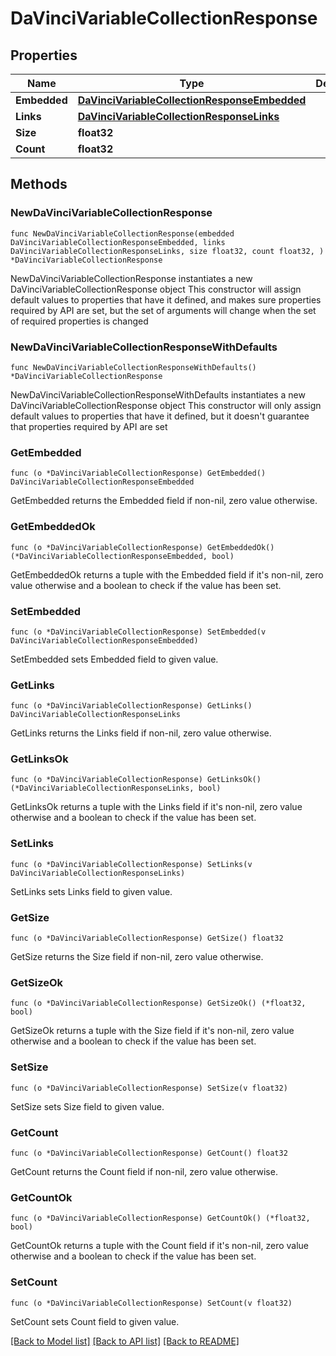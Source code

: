 # DaVinciVariableCollectionResponse

## Properties

Name | Type | Description | Notes
------------ | ------------- | ------------- | -------------
**Embedded** | [**DaVinciVariableCollectionResponseEmbedded**](DaVinciVariableCollectionResponseEmbedded.md) |  | 
**Links** | [**DaVinciVariableCollectionResponseLinks**](DaVinciVariableCollectionResponseLinks.md) |  | 
**Size** | **float32** |  | 
**Count** | **float32** |  | 

## Methods

### NewDaVinciVariableCollectionResponse

`func NewDaVinciVariableCollectionResponse(embedded DaVinciVariableCollectionResponseEmbedded, links DaVinciVariableCollectionResponseLinks, size float32, count float32, ) *DaVinciVariableCollectionResponse`

NewDaVinciVariableCollectionResponse instantiates a new DaVinciVariableCollectionResponse object
This constructor will assign default values to properties that have it defined,
and makes sure properties required by API are set, but the set of arguments
will change when the set of required properties is changed

### NewDaVinciVariableCollectionResponseWithDefaults

`func NewDaVinciVariableCollectionResponseWithDefaults() *DaVinciVariableCollectionResponse`

NewDaVinciVariableCollectionResponseWithDefaults instantiates a new DaVinciVariableCollectionResponse object
This constructor will only assign default values to properties that have it defined,
but it doesn't guarantee that properties required by API are set

### GetEmbedded

`func (o *DaVinciVariableCollectionResponse) GetEmbedded() DaVinciVariableCollectionResponseEmbedded`

GetEmbedded returns the Embedded field if non-nil, zero value otherwise.

### GetEmbeddedOk

`func (o *DaVinciVariableCollectionResponse) GetEmbeddedOk() (*DaVinciVariableCollectionResponseEmbedded, bool)`

GetEmbeddedOk returns a tuple with the Embedded field if it's non-nil, zero value otherwise
and a boolean to check if the value has been set.

### SetEmbedded

`func (o *DaVinciVariableCollectionResponse) SetEmbedded(v DaVinciVariableCollectionResponseEmbedded)`

SetEmbedded sets Embedded field to given value.


### GetLinks

`func (o *DaVinciVariableCollectionResponse) GetLinks() DaVinciVariableCollectionResponseLinks`

GetLinks returns the Links field if non-nil, zero value otherwise.

### GetLinksOk

`func (o *DaVinciVariableCollectionResponse) GetLinksOk() (*DaVinciVariableCollectionResponseLinks, bool)`

GetLinksOk returns a tuple with the Links field if it's non-nil, zero value otherwise
and a boolean to check if the value has been set.

### SetLinks

`func (o *DaVinciVariableCollectionResponse) SetLinks(v DaVinciVariableCollectionResponseLinks)`

SetLinks sets Links field to given value.


### GetSize

`func (o *DaVinciVariableCollectionResponse) GetSize() float32`

GetSize returns the Size field if non-nil, zero value otherwise.

### GetSizeOk

`func (o *DaVinciVariableCollectionResponse) GetSizeOk() (*float32, bool)`

GetSizeOk returns a tuple with the Size field if it's non-nil, zero value otherwise
and a boolean to check if the value has been set.

### SetSize

`func (o *DaVinciVariableCollectionResponse) SetSize(v float32)`

SetSize sets Size field to given value.


### GetCount

`func (o *DaVinciVariableCollectionResponse) GetCount() float32`

GetCount returns the Count field if non-nil, zero value otherwise.

### GetCountOk

`func (o *DaVinciVariableCollectionResponse) GetCountOk() (*float32, bool)`

GetCountOk returns a tuple with the Count field if it's non-nil, zero value otherwise
and a boolean to check if the value has been set.

### SetCount

`func (o *DaVinciVariableCollectionResponse) SetCount(v float32)`

SetCount sets Count field to given value.



[[Back to Model list]](../README.md#documentation-for-models) [[Back to API list]](../README.md#documentation-for-api-endpoints) [[Back to README]](../README.md)


